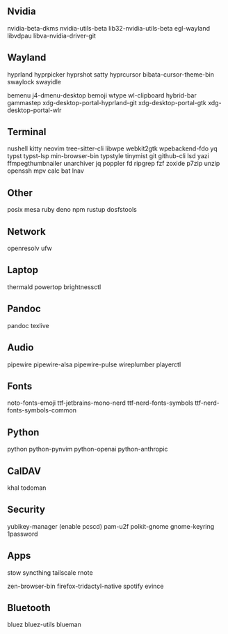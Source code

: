 ## Nvidia
nvidia-beta-dkms
nvidia-utils-beta lib32-nvidia-utils-beta
egl-wayland libvdpau libva-nvidia-driver-git

## Wayland
hyprland hyprpicker
hyprshot satty
hyprcursor bibata-cursor-theme-bin
swaylock swayidle
<!-- swaync -->
<!-- rofi-wayland rofimoji wtype rofi-calc-git -->
bemenu j4-dmenu-desktop bemoji wtype
wl-clipboard
hybrid-bar
gammastep
xdg-desktop-portal-hyprland-git xdg-desktop-portal-gtk xdg-desktop-portal-wlr

## Terminal
nushell
kitty
neovim tree-sitter-cli libwpe webkit2gtk wpebackend-fdo yq
typst typst-lsp min-browser-bin typstyle tinymist
git github-cli
lsd
yazi ffmpegthumbnailer unarchiver jq poppler fd ripgrep fzf zoxide p7zip
unzip
openssh
mpv
calc
bat
lnav

## Other
posix mesa
ruby
deno npm
rustup
dosfstools

## Network
openresolv
ufw

## Laptop
thermald powertop brightnessctl

## Pandoc
pandoc texlive

## Audio
pipewire pipewire-alsa pipewire-pulse wireplumber
playerctl

## Fonts
noto-fonts-emoji
ttf-jetbrains-mono-nerd
ttf-nerd-fonts-symbols
ttf-nerd-fonts-symbols-common

## Python
python
python-pynvim
python-openai python-anthropic

## CalDAV
khal
todoman

## Security
yubikey-manager (enable pcscd)
pam-u2f
polkit-gnome gnome-keyring
1password

## Apps
stow
syncthing
tailscale
rnote
<!-- firefox firefox-dark-reader firefox-decentraleyes firefox-tridactyl firefox-ublock-origin firefox-tridactly-native -->
zen-browser-bin firefox-tridactyl-native
spotify
evince

## Bluetooth
bluez
bluez-utils
blueman
